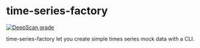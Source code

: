 # time-series-factory

[![DeepScan grade](https://deepscan.io/api/projects/3168/branches/26202/badge/grade.svg)](https://deepscan.io/dashboard#view=project&pid=3168&bid=26202)

time-series-factory let you create simple times series mock data with a CLI.
